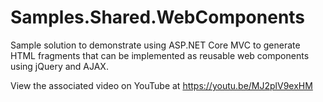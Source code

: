 # Samples.Shared.WebComponents
Sample solution to demonstrate using ASP.NET Core MVC to generate HTML fragments that can be implemented as reusable web components using jQuery and AJAX.

View the associated video on YouTube at https://youtu.be/MJ2plV9exHM
